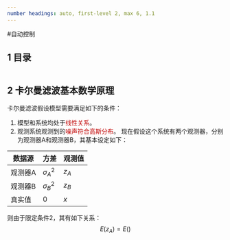 ```yaml
---
number headings: auto, first-level 2, max 6, 1.1
---
```

#自动控制

## 1 目录

```toc
```

## 2 卡尔曼滤波基本数学原理

卡尔曼滤波假设模型需要满足如下的条件：
1. 模型和系统均处于<font color="#c00000">线性关系</font>。
2. 观测系统观测到的<font color="#c00000">噪声符合高斯分布</font>。
现在假设这个系统有两个观测器，分别为观测器A和观测器B，其基本设定如下：

| 数据源  | 方差           | 观测值   |
| ---- | ------------ | ----- |
| 观测器A | $\sigma^2_A$ | $z_A$ |
| 观测器B | $\sigma^2_B$ | $z_B$ |
| 真实值  | $0$          | $x$   |
则由于限定条件2，其有如下关系：
$$E(z_A)=E()$$


